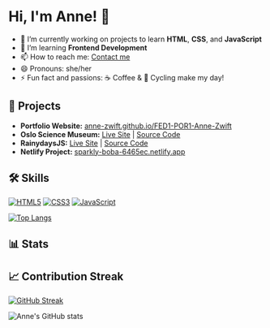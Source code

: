 <!--<p align="center">
  <img src="https://avatars.githubusercontent.com/u/145778485?s=400&u=a658f371eb2b2ef7fe18f4433763b2dcfc1ebb56&v=4&s=160" width="120" style="border-radius:50%;" alt="Anne Zwift"/>
</p>-->


# Hi, I'm Anne! 👋

- 🔭 I’m currently working on projects to learn **HTML**, **CSS**, and **JavaScript**
- 🌱 I’m learning **Frontend Development**
- 📫 How to reach me: <a href="mailto:&#x73;&#x79;&#x6b;&#x6c;&#x65;&#x74;&#x75;&#x72;&#x40;&#x69;&#x63;&#x6c;&#x6f;&#x75;&#x64;&#x2e;&#x63;&#x6f;&#x6d;">Contact me</a>
- 😄 Pronouns: she/her
- ⚡ Fun fact and passions: ☕ Coffee & 🚴 Cycling make my day!

## 🚀 Projects

- **Portfolio Website:** [anne-zwift.github.io/FED1-POR1-Anne-Zwift](https://anne-zwift.github.io/FED1-POR1-Anne-Zwift/)
- **Oslo Science Museum:** [Live Site](https://anne-zwift.github.io/Oslo-Science-Museum/) | [Source Code](https://github.com/Anne-Zwift/Oslo-Science-Museum)
- **RainydaysJS:** [Live Site](https://anne-zwift.github.io/RainydaysJS/) | [Source Code](https://github.com/Anne-Zwift/RainydaysJS)
- **Netlify Project:** [sparkly-boba-6465ec.netlify.app](https://sparkly-boba-6465ec.netlify.app/)

## 🛠️ Skills

[![HTML5](https://img.shields.io/badge/HTML5-E34F26?logo=html5&logoColor=white&style=flat)](#)
[![CSS3](https://img.shields.io/badge/CSS3-1572B6?logo=css3&logoColor=white&style=flat)](#)
[![JavaScript](https://img.shields.io/badge/JavaScript-F7DF1E?logo=javascript&logoColor=black&style=flat)](#)

[![Top Langs](https://github-readme-stats.vercel.app/api/top-langs/?username=Anne-Zwift&layout=compact)](https://github.com/anuraghazra/github-readme-stats)
## 📊 Stats

## 📈 Contribution Streak

[![GitHub Streak](https://streak-stats.demolab.com?user=Anne-Zwift&theme=default)](https://git.io/streak-stats)

![Anne's GitHub stats](https://github-readme-stats.vercel.app/api?username=Anne-Zwift&show_icons=true)


<!---
Anne-Zwift/Anne-Zwift is a ✨ special ✨ repository because its `README.md` (this file) appears on your GitHub profile.
You can click the Preview link to take a look at your changes.
--->
